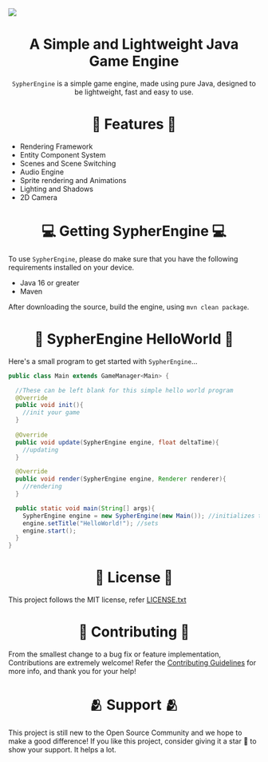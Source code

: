 <img src="https://github.com/SypherEngine/SypherEngine/blob/readme/logos/SypherEngineBanner.svg">
<h1 align="center"><strong>A Simple and Lightweight Java Game Engine</strong></h1>

<p align="center"><code>SypherEngine</code> is a simple game engine, made using pure Java, designed to be lightweight, fast and easy to use.</p> 

<h1 align="center">🔨 Features 🔨</h1> 

- Rendering Framework
- Entity Component System
- Scenes and Scene Switching
- Audio Engine
- Sprite rendering and Animations
- Lighting and Shadows
- 2D Camera 

<h1 align="center">💻 Getting SypherEngine 💻</h1>

To use `SypherEngine`, please do make sure that you have the following requirements installed on your device.

- Java 16 or greater
- Maven

<!--
If you do, then include the engine into your project as follows

### Maven
```xml

```
-->

After downloading the source, build the engine, using `mvn clean package`.

<h1 align="center">👋 SypherEngine HelloWorld 👋</h1>

Here's a small program to get started with `SypherEngine`...

```java
public class Main extends GameManager<Main> {

  //These can be left blank for this simple hello world program
  @Override
  public void init(){
    //init your game
  }
  
  @Override
  public void update(SypherEngine engine, float deltaTime){
    //updating
  }

  @Override
  public void render(SypherEngine engine, Renderer renderer){
    //rendering
  }

  public static void main(String[] args){
    SypherEngine engine = new SypherEngine(new Main()); //initializes the engine with the main game class
    engine.setTitle("HelloWorld!"); //sets 
    engine.start();
  }
}
```
<h1 align="center">📇 License 📇</h1>

This project follows the MIT license, refer [LICENSE.txt]()

<h1 align="center">🤝 Contributing 🤝</h1>

From the smallest change to a bug fix or feature implementation, Contributions are extremely welcome! Refer the [Contributing Guidelines]() for more info, and thank you for your help!

<h1 align="center">🫂 Support 🫂</h1>

This project is still new to the Open Source Community and we hope to make a good difference! If you like this project, consider giving it a star 🌟 to show your support. It helps a lot.
